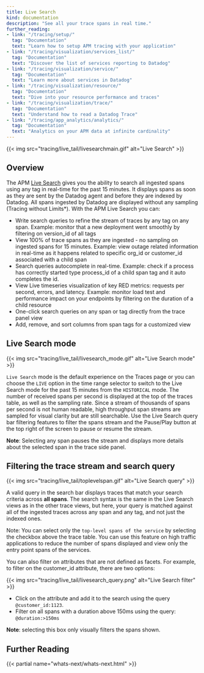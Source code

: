 ```yaml
---
title: Live Search
kind: documentation
description: "See all your trace spans in real time."
further_reading:
- link: "/tracing/setup/"
  tag: "Documentation"
  text: "Learn how to setup APM tracing with your application"
- link: "/tracing/visualization/services_list/"
  tag: "Documentation"
  text: "Discover the list of services reporting to Datadog"
- link: "/tracing/visualization/service/"
  tag: "Documentation"
  text: "Learn more about services in Datadog"
- link: "/tracing/visualization/resource/"
  tag: "Documentation"
  text: "Dive into your resource performance and traces"
- link: "/tracing/visualization/trace/"
  tag: "Documentation"
  text: "Understand how to read a Datadog Trace"
- link: "/tracing/app_analytics/analytics/"
  tag: "Documentation"
  text: "Analytics on your APM data at infinite cardinality"
---
```


{{< img src="tracing/live_tail/livesearchmain.gif" alt="Live Search" >}}

## Overview

The APM [Live Search][1] gives you the ability to search all ingested spans using any tag in real-time for the past 15 minutes. It displays spans as soon as they are sent by the Datadog agent and before they are indexed by Datadog. All spans ingested by Datadog are displayed without any sampling (Tracing without Limits\*). With the APM Live Search you can:

- Write search queries to refine the stream of traces by any tag on any span. Example: monitor that a new deployment went smoothly by filtering on version_id of all tags
- View 100% of trace spans as they are ingested - no sampling on ingested spans for 15 minutes. Example: view outage related information in real-time as it happens related to specific org_id or customer_id associated with a child span
- Search queries autocomplete in real-time. Example: check if a process has correctly started type process_id of a child span tag and it auto completes the id.
- View Live timeseries visualization of key RED metrics: requests per second, errors, and latency. Example: monitor load test and performance impact on your endpoints by filtering on the duration of a child resource
- One-click search queries on any span or tag directly from the trace panel view
- Add, remove, and sort columns from span tags for a customized view

## Live Search mode
{{< img src="tracing/live_tail/livesearch_mode.gif" alt="Live Search mode" >}}

`Live Search` mode is the default experience on the Traces page or you can choose the `LIVE` option in the time range selector to switch to the Live Search mode for the past 15 minutes from the `HISTORICAL` mode. The number of received spans per second is displayed at the top of the traces table, as well as the sampling rate. Since a stream of thousands of spans per second is not human readable, high throughput span streams are sampled for visual clarity but are still searchable. Use the Live Search query bar filtering features to filter the spans stream and the Pause/Play button at the top right of the screen to pause or resume the stream.

**Note**: Selecting any span pauses the stream and displays more details about the selected span in the trace side panel.

## Filtering the trace stream and search query
{{< img src="tracing/live_tail/toplevelspan.gif" alt="Live Search query" >}}

A valid query in the search bar displays traces that match your search criteria across **all spans**. The search syntax is the same in the Live Search views as in the other trace views, but here, your query is matched against all of the ingested traces across any span and any tag, and not just the indexed ones. 

Note: You can select only the `top-level spans of the service` by selecting the checkbox above the trace table. You can use this feature on high traffic applications to reduce the number of spans displayed and view only the entry point spans of the services.  

You can also filter on attributes that are not defined as facets. For example, to filter on the customer_id attribute, there are two options:

{{< img src="tracing/live_tail/livesearch_query.png" alt="Live Search filter" >}}

- Click on the attribute and add it to the search using the query `@customer_id:1123`.
- Filter on all spans with a duration above 150ms using the query: `@duration:>150ms`

**Note**: selecting this box only visually filters the spans shown.

## Further Reading

{{< partial name="whats-next/whats-next.html" >}}

[1]: https://app.datadoghq.com/apm/traces
